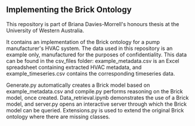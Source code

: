 ## Implementing the Brick Ontology

This repository is part of Briana Davies-Morrell's honours thesis at the University of Western Australia. 

It contains an implementation of the Brick ontology for a pump manufacturer's HVAC system. The data used in this repository is an example only, manufactured for 
the purposes of confidentiality. This data can be found in the csv_files folder: example_metadata.csv is an Excel spreadsheet containing extracted HVAC metadata, and example_timeseries.csv contains the corresponding timeseries data.

Generate.py automatically creates a Brick model based on example_metadata.csv and compile.py performs reasoning on the Brick model, once created. Data_retrieval.ipynb demonstrates the use of a Brick model, and server.py opens an interactive server through which the Brick model can be queried. Extensions.py is used to extend the original Brick ontology where there are missing classes.